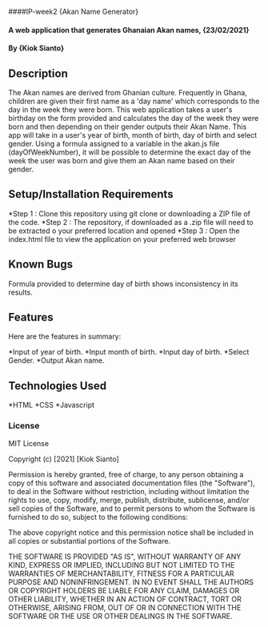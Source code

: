 
####IP-week2
{Akan Name Generator}
#### A web application that generates Ghanaian Akan names, {23/02/2021}
#### By **{Kiok Sianto}**
## Description
The Akan names are derived from Ghanian culture. Frequently in Ghana, children are given their first
name as a 'day name' which corresponds to the day in the week they were born. This web application takes a user's birthday 
on the form provided and calculates the day of the week they were born and then depending on their gender outputs
their Akan Name. This app will take in a user's year of birth, month of birth, day of birth and select gender. 
Using a formula assigned to a variable in the akan.js file (dayOfWeekNumber), it will be possible to determine 
the exact day of the week the user was born and give them an Akan name based on their gender.
## Setup/Installation Requirements
*Step 1 : Clone this repository using git clone or downloading a ZIP file of the code.
*Step 2 : The repository, if downloaded as a .zip file will need to be extracted o your preferred location and opened
*Step 3 : Open the index.html file to view the application on your preferred web browser

## Known Bugs
Formula provided to determine day of birth shows inconsistency in its results.

## Features
Here are the features in summary:

*Input of year of birth.
*Input month of birth.
*Input day of birth.
*Select Gender.
*Output Akan name.

## Technologies Used
*HTML
*CSS
*Javascript

### License
MIT License

Copyright (c) [2021] [Kiok Sianto]

Permission is hereby granted, free of charge, to any person obtaining a copy
of this software and associated documentation files (the "Software"), to deal
in the Software without restriction, including without limitation the rights
to use, copy, modify, merge, publish, distribute, sublicense, and/or sell
copies of the Software, and to permit persons to whom the Software is
furnished to do so, subject to the following conditions:

The above copyright notice and this permission notice shall be included in all
copies or substantial portions of the Software.

THE SOFTWARE IS PROVIDED "AS IS", WITHOUT WARRANTY OF ANY KIND, EXPRESS OR
IMPLIED, INCLUDING BUT NOT LIMITED TO THE WARRANTIES OF MERCHANTABILITY,
FITNESS FOR A PARTICULAR PURPOSE AND NONINFRINGEMENT. IN NO EVENT SHALL THE
AUTHORS OR COPYRIGHT HOLDERS BE LIABLE FOR ANY CLAIM, DAMAGES OR OTHER
LIABILITY, WHETHER IN AN ACTION OF CONTRACT, TORT OR OTHERWISE, ARISING FROM,
OUT OF OR IN CONNECTION WITH THE SOFTWARE OR THE USE OR OTHER DEALINGS IN THE
SOFTWARE.
